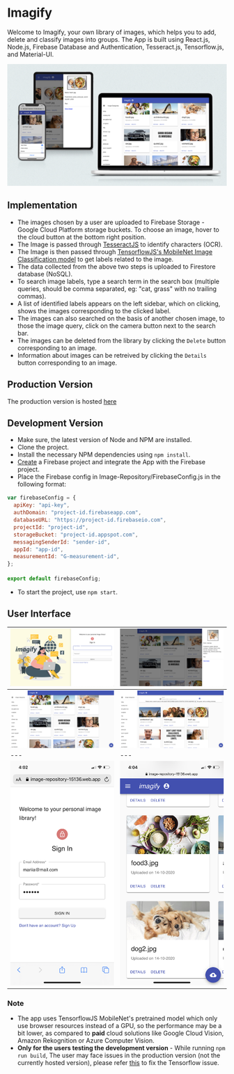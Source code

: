 # Imagify
Welcome to Imagify, your own library of images, which helps you to add, delete and classify images into groups. The App is built using React.js, Node.js, Firebase Database and Authentication, Tesseract.js, Tensorflow.js, and Material-UI.  

![](https://github.com/mariiaromaniuk/Image-Repository/blob/master/images/demo.png)

## Implementation
- The images chosen by a user are uploaded to Firebase Storage - Google Cloud Platform storage buckets. To choose an image, hover to the cloud button at the bottom right position.
- The Image is passed through [TesseractJS](https://tesseract.projectnaptha.com/) to identify characters (OCR).
- The Image is then passed through [TensorflowJS's MobileNet Image Classification model](https://github.com/tensorflow/tfjs-models/tree/master/mobilenet) to get labels related to the image.
- The data collected from the above two steps is uploaded to Firestore database (NoSQL).
- To search image labels, type a search term in the search box (multiple queries, should be comma separated, eg: "cat, grass" with no trailing commas).
- A list of identified labels appears on the left sidebar, which on clicking, shows the images corresponding to the clicked label.
- The images can also searched on the basis of another chosen image, to those the image query, click on the camera button next to the search bar.
- The images can be deleted from the library by clicking the `Delete` button corresponding to an image.
- Information about images can be retreived by clicking the `Details` button corresponding to an image.

## Production Version
The production version is hosted [here](https://image-repository-15136.web.app/)

## Development Version
- Make sure, the latest version of Node and NPM are installed.
- Clone the project.
- Install the necessary NPM dependencies using `npm install`.
- [Create](https://firebase.google.com/docs/web/setup) a Firebase project and integrate the App with the Firebase project.
- Place the Firebase config in Image-Repository/FirebaseConfig.js in the following format:
```js
var firebaseConfig = {
  apiKey: "api-key",
  authDomain: "project-id.firebaseapp.com",
  databaseURL: "https://project-id.firebaseio.com",
  projectId: "project-id",
  storageBucket: "project-id.appspot.com",
  messagingSenderId: "sender-id",
  appId: "app-id",
  measurementId: "G-measurement-id",
};

export default firebaseConfig;
```
- To start the project, use `npm start`.

## User Interface
| ![](https://github.com/mariiaromaniuk/Image-Repository/blob/master/images/demo1.png)  | ![](https://github.com/mariiaromaniuk/Image-Repository/blob/master/images/demo4.png)  |
|---|---|
| ![](https://github.com/mariiaromaniuk/Image-Repository/blob/master/images/demo3.png)  | ![](https://github.com/mariiaromaniuk/Image-Repository/blob/master/images/demo2.png)  |  
|---|---|
| ![](https://github.com/mariiaromaniuk/Image-Repository/blob/master/images/demo5.png)  | ![](https://github.com/mariiaromaniuk/Image-Repository/blob/master/images/demo6.png)  | 


### Note
- The app uses TensorflowJS MobileNet's pretrained model which only use browser resources instead of a GPU, so the performance may be a bit lower, as compared to **paid** cloud solutions like Google Cloud Vision, Amazon Rekognition or Azure Computer Vision.
- **Only for the users testing the development version** - While running `npm run build`, The user may face issues in the production version (not the currently hosted version), please refer [this](https://github.com/tensorflow/tfjs/issues/3384#issuecomment-667607535) to fix the Tensorflow issue.
